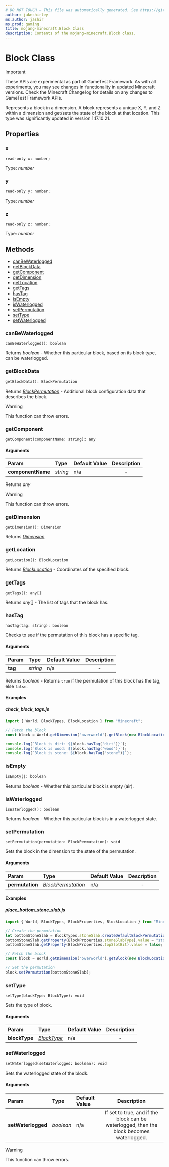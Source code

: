 ```yaml
---
# DO NOT TOUCH — This file was automatically generated. See https://github.com/Mojang/MinecraftScriptingApiDocsGenerator to modify descriptions, examples, etc.
author: jakeshirley
ms.author: jashir
ms.prod: gaming
title: mojang-minecraft.Block Class
description: Contents of the mojang-minecraft.Block class.
---
```

# Block Class
>[!IMPORTANT]
>These APIs are experimental as part of GameTest Framework. As with all experiments, you may see changes in functionality in updated Minecraft versions. Check the Minecraft Changelog for details on any changes to GameTest Framework APIs.

Represents a block in a dimension. A block represents a unique X, Y, and Z within a dimension and get/sets the state of the block at that location. This type was significantly updated in version 1.17.10.21.

## Properties
### **x**
`read-only x: number;`

Type: *number*


### **y**
`read-only y: number;`

Type: *number*


### **z**
`read-only z: number;`

Type: *number*



## Methods
- [canBeWaterlogged](#canbewaterlogged)
- [getBlockData](#getblockdata)
- [getComponent](#getcomponent)
- [getDimension](#getdimension)
- [getLocation](#getlocation)
- [getTags](#gettags)
- [hasTag](#hastag)
- [isEmpty](#isempty)
- [isWaterlogged](#iswaterlogged)
- [setPermutation](#setpermutation)
- [setType](#settype)
- [setWaterlogged](#setwaterlogged)
  
### **canBeWaterlogged**
`
canBeWaterlogged(): boolean
`


Returns *boolean* - Whether this particular block, based on its block type, can be waterlogged.


### **getBlockData**
`
getBlockData(): BlockPermutation
`


Returns [*BlockPermutation*](BlockPermutation.md) - Additional block configuration data that describes the block.

> [!WARNING]
> This function can throw errors.

### **getComponent**
`
getComponent(componentName: string): any
`

#### Arguments
| Param | Type | Default Value | Description |
| :--- | :--- | :--- | :---: |
| **componentName** | *string* | n/a | - |

Returns *any*

> [!WARNING]
> This function can throw errors.

### **getDimension**
`
getDimension(): Dimension
`


Returns [*Dimension*](Dimension.md)


### **getLocation**
`
getLocation(): BlockLocation
`


Returns [*BlockLocation*](BlockLocation.md) - Coordinates of the specified block.


### **getTags**
`
getTags(): any[]
`


Returns *any*[] - The list of tags that the block has.


### **hasTag**
`
hasTag(tag: string): boolean
`

Checks to see if the permutation of this block has a specific tag.
#### Arguments
| Param | Type | Default Value | Description |
| :--- | :--- | :--- | :---: |
| **tag** | *string* | n/a | - |

Returns *boolean* - Returns `true` if the permutation of this block has the tag, else `false`.


#### Examples
##### ***check_block_tags.js***
```javascript
import { World, BlockTypes, BlockLocation } from "Minecraft";

// Fetch the block
const block = World.getDimension("overworld").getBlock(new BlockLocation(1, 2, 3));

console.log(`Block is dirt: ${block.hasTag("dirt")}`);
console.log(`Block is wood: ${block.hasTag("wood")}`);
console.log(`Block is stone: ${block.hasTag("stone")}`);

```
### **isEmpty**
`
isEmpty(): boolean
`


Returns *boolean* - Whether this particular block is empty (air).


### **isWaterlogged**
`
isWaterlogged(): boolean
`


Returns *boolean* - Whether this particular block is in a waterlogged state.


### **setPermutation**
`
setPermutation(permutation: BlockPermutation): void
`

Sets the block in the dimension to the state of the permutation.
#### Arguments
| Param | Type | Default Value | Description |
| :--- | :--- | :--- | :---: |
| **permutation** | [*BlockPermutation*](BlockPermutation.md) | n/a | - |



#### Examples
##### ***place_bottom_stone_slab.js***
```javascript
import { World, BlockTypes, BlockProperties, BlockLocation } from "Minecraft";

// Create the permutation
let bottomStoneSlab = BlockTypes.stoneSlab.createDefaultBlockPermutation();
bottomStoneSlab.getProperty(BlockProperties.stoneSlabType).value = "stone_brick";
bottomStoneSlab.getProperty(BlockProperties.topSlotBit).value = false;

// Fetch the block
const block = World.getDimension("overworld").getBlock(new BlockLocation(1, 2, 3));

// Set the permutation
block.setPermutation(bottomStoneSlab);

```
### **setType**
`
setType(blockType: BlockType): void
`

Sets the type of block.
#### Arguments
| Param | Type | Default Value | Description |
| :--- | :--- | :--- | :---: |
| **blockType** | [*BlockType*](BlockType.md) | n/a | - |



### **setWaterlogged**
`
setWaterlogged(setWaterlogged: boolean): void
`

Sets the waterlogged state of the block.
#### Arguments
| Param | Type | Default Value | Description |
| :--- | :--- | :--- | :---: |
| **setWaterlogged** | *boolean* | n/a | If set to true, and if the block can be waterlogged, then the block becomes waterlogged. |


> [!WARNING]
> This function can throw errors.


